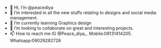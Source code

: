 - 👋 Hi, I’m @peacediya
- 👀 I’m interested in all the new stuffs relating to designs and social media management.
- 🌱 I’m currently learning Graphics design
- 💞️ I’m looking to collaborate on great and interesting projects.
- 📫 How to reach me IG @Peace_diya_. Mobile:09131414205. Whatsapp:09029282728

<!---
peacediya/peacediya is a ✨ special girl✨ because she's a great learner and very reliable`README.md` (this file) appears on your GitHub profile.
You can click the Preview link to take a look at your changes.
--->
